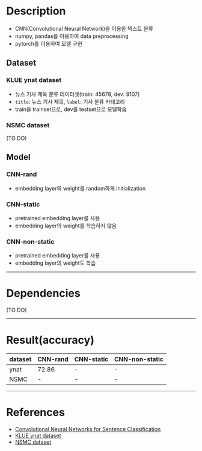 # Description
- CNN(Convolutional Neural Network)을 이용한 텍스트 분류
- numpy, pandas를 이용하여 data preprocessing
- pytorch를 이용하여 모델 구현

## Dataset
### KLUE ynat dataset
- 뉴스 기사 제목 분류 데이터셋(train: 45678, dev: 9107)
- `title`: 뉴스 기사 제목, `label`: 기사 분류 카테고리
- train을 trainset으로, dev를 testset으로 모델학습

### NSMC dataset 
(TO DO)

## Model
### CNN-rand
- embedding layer의 weight를 random하게 initialization

### CNN-static
- pretrained embedding layer를 사용
- embedding layer의 weight를 학습하지 않음

### CNN-non-static
- pretrained embedding layer를 사용
- embedding layer의 weight도 학습

---
# Dependencies
(TO DO)

---
# Result(accuracy)
dataset|CNN-rand|CNN-static|CNN-non-static|
---|---|---|---|
ynat|72.86|-|-|
NSMC|-|-|-|


---
# References
- [Convolutional Neural Networks for Sentence Classification](https://arxiv.org/abs/1408.5882)
- [KLUE ynat dataset](https://github.com/KLUE-benchmark/KLUE)
- [NSMC dataset](https://github.com/e9t/nsmc)
